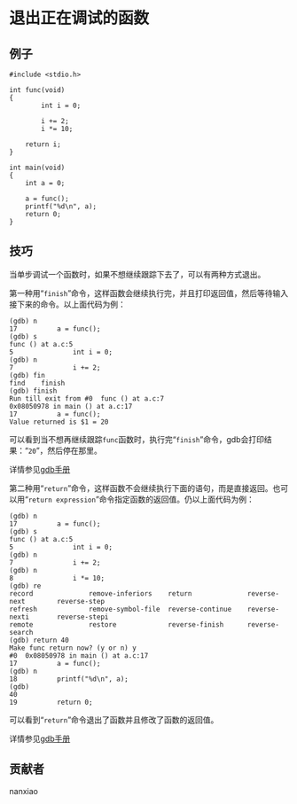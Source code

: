 # 退出正在调试的函数

## 例子

	#include <stdio.h>

	int func(void)
	{
	        int i = 0;
	
	        i += 2;
	        i *= 10;
	
	    return i;
	}
	
	int main(void)
	{
	    int a = 0;
	
	    a = func();
	    printf("%d\n", a);
	    return 0;
	}



## 技巧

当单步调试一个函数时，如果不想继续跟踪下去了，可以有两种方式退出。

第一种用“`finish`”命令，这样函数会继续执行完，并且打印返回值，然后等待输入接下来的命令。以上面代码为例：

	(gdb) n
	17          a = func();
	(gdb) s
	func () at a.c:5
	5               int i = 0;
	(gdb) n
	7               i += 2;
	(gdb) fin
	find    finish
	(gdb) finish
	Run till exit from #0  func () at a.c:7
	0x08050978 in main () at a.c:17
	17          a = func();
	Value returned is $1 = 20

	
可以看到当不想再继续跟踪`func`函数时，执行完“`finish`”命令，gdb会打印结果：“`20`”，然后停在那里。

详情参见[gdb手册](https://sourceware.org/gdb/onlinedocs/gdb/Continuing-and-Stepping.html)

第二种用“`return`”命令，这样函数不会继续执行下面的语句，而是直接返回。也可以用“`return expression`”命令指定函数的返回值。仍以上面代码为例：

	(gdb) n
	17          a = func();
	(gdb) s
	func () at a.c:5
	5               int i = 0;
	(gdb) n
	7               i += 2;
	(gdb) n
	8               i *= 10;
	(gdb) re
	record              remove-inferiors    return              reverse-next        reverse-step
	refresh             remove-symbol-file  reverse-continue    reverse-nexti       reverse-stepi
	remote              restore             reverse-finish      reverse-search
	(gdb) return 40
	Make func return now? (y or n) y
	#0  0x08050978 in main () at a.c:17
	17          a = func();
	(gdb) n
	18          printf("%d\n", a);
	(gdb)
	40
	19          return 0;



可以看到“`return`”命令退出了函数并且修改了函数的返回值。

详情参见[gdb手册](https://sourceware.org/gdb/onlinedocs/gdb/Returning.html#Returning)

## 贡献者

nanxiao



